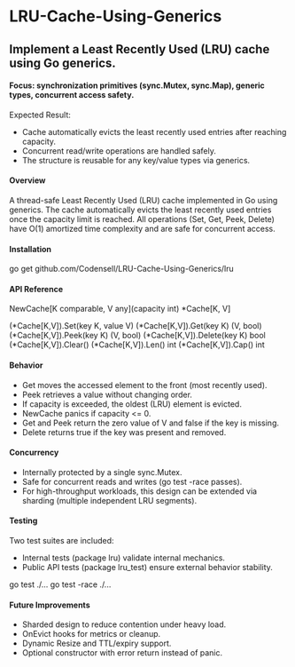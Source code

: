 # LRU-Cache-Using-Generics

## Implement a Least Recently Used (LRU) cache using Go generics.

#### Focus: synchronization primitives (sync.Mutex, sync.Map), generic types, concurrent access safety.

Expected Result:
- Cache automatically evicts the least recently used entries after reaching capacity.
- Concurrent read/write operations are handled safely.
- The structure is reusable for any key/value types via generics.

#### Overview

A thread-safe Least Recently Used (LRU) cache implemented in Go using generics.
The cache automatically evicts the least recently used entries once the capacity limit is reached.
All operations (Set, Get, Peek, Delete) have O(1) amortized time complexity and are safe for concurrent access.

#### Installation

go get github.com/Codensell/LRU-Cache-Using-Generics/lru

#### API Reference

NewCache[K comparable, V any](capacity int) *Cache[K, V]

(*Cache[K,V]).Set(key K, value V)
(*Cache[K,V]).Get(key K) (V, bool)
(*Cache[K,V]).Peek(key K) (V, bool)
(*Cache[K,V]).Delete(key K) bool
(*Cache[K,V]).Clear()
(*Cache[K,V]).Len() int
(*Cache[K,V]).Cap() int

#### Behavior

- Get moves the accessed element to the front (most recently used).
- Peek retrieves a value without changing order.
- If capacity is exceeded, the oldest (LRU) element is evicted.
- NewCache panics if capacity <= 0.
- Get and Peek return the zero value of V and false if the key is missing.
- Delete returns true if the key was present and removed.

#### Concurrency

- Internally protected by a single sync.Mutex.
- Safe for concurrent reads and writes (go test -race passes).
- For high-throughput workloads, this design can be extended via sharding (multiple independent LRU segments).

#### Testing

Two test suites are included:

- Internal tests (package lru) validate internal mechanics.
- Public API tests (package lru_test) ensure external behavior stability.

go test ./...
go test -race ./...

#### Future Improvements

- Sharded design to reduce contention under heavy load.
- OnEvict hooks for metrics or cleanup.
- Dynamic Resize and TTL/expiry support.
- Optional constructor with error return instead of panic.